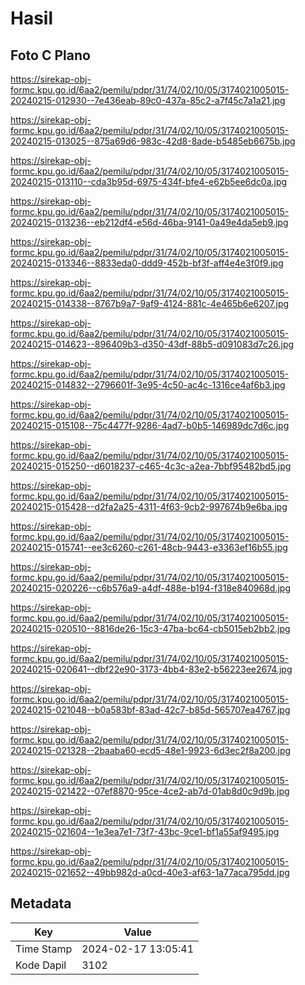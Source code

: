# Hasil

## Foto C Plano

https://sirekap-obj-formc.kpu.go.id/6aa2/pemilu/pdpr/31/74/02/10/05/3174021005015-20240215-012930--7e436eab-89c0-437a-85c2-a7f45c7a1a21.jpg

https://sirekap-obj-formc.kpu.go.id/6aa2/pemilu/pdpr/31/74/02/10/05/3174021005015-20240215-013025--875a69d6-983c-42d8-8ade-b5485eb6675b.jpg

https://sirekap-obj-formc.kpu.go.id/6aa2/pemilu/pdpr/31/74/02/10/05/3174021005015-20240215-013110--cda3b95d-6975-434f-bfe4-e62b5ee6dc0a.jpg

https://sirekap-obj-formc.kpu.go.id/6aa2/pemilu/pdpr/31/74/02/10/05/3174021005015-20240215-013236--eb212df4-e56d-46ba-9141-0a49e4da5eb9.jpg

https://sirekap-obj-formc.kpu.go.id/6aa2/pemilu/pdpr/31/74/02/10/05/3174021005015-20240215-013346--8833eda0-ddd9-452b-bf3f-aff4e4e3f0f9.jpg

https://sirekap-obj-formc.kpu.go.id/6aa2/pemilu/pdpr/31/74/02/10/05/3174021005015-20240215-014338--8767b9a7-9af9-4124-881c-4e465b6e6207.jpg

https://sirekap-obj-formc.kpu.go.id/6aa2/pemilu/pdpr/31/74/02/10/05/3174021005015-20240215-014623--896409b3-d350-43df-88b5-d091083d7c26.jpg

https://sirekap-obj-formc.kpu.go.id/6aa2/pemilu/pdpr/31/74/02/10/05/3174021005015-20240215-014832--2796601f-3e95-4c50-ac4c-1316ce4af6b3.jpg

https://sirekap-obj-formc.kpu.go.id/6aa2/pemilu/pdpr/31/74/02/10/05/3174021005015-20240215-015108--75c4477f-9286-4ad7-b0b5-146989dc7d6c.jpg

https://sirekap-obj-formc.kpu.go.id/6aa2/pemilu/pdpr/31/74/02/10/05/3174021005015-20240215-015250--d6018237-c465-4c3c-a2ea-7bbf95482bd5.jpg

https://sirekap-obj-formc.kpu.go.id/6aa2/pemilu/pdpr/31/74/02/10/05/3174021005015-20240215-015428--d2fa2a25-4311-4f63-9cb2-997674b9e6ba.jpg

https://sirekap-obj-formc.kpu.go.id/6aa2/pemilu/pdpr/31/74/02/10/05/3174021005015-20240215-015741--ee3c6260-c261-48cb-9443-e3363ef16b55.jpg

https://sirekap-obj-formc.kpu.go.id/6aa2/pemilu/pdpr/31/74/02/10/05/3174021005015-20240215-020226--c6b576a9-a4df-488e-b194-f318e840968d.jpg

https://sirekap-obj-formc.kpu.go.id/6aa2/pemilu/pdpr/31/74/02/10/05/3174021005015-20240215-020510--8816de26-15c3-47ba-bc64-cb5015eb2bb2.jpg

https://sirekap-obj-formc.kpu.go.id/6aa2/pemilu/pdpr/31/74/02/10/05/3174021005015-20240215-020641--dbf22e90-3173-4bb4-83e2-b56223ee2674.jpg

https://sirekap-obj-formc.kpu.go.id/6aa2/pemilu/pdpr/31/74/02/10/05/3174021005015-20240215-021048--b0a583bf-83ad-42c7-b85d-565707ea4767.jpg

https://sirekap-obj-formc.kpu.go.id/6aa2/pemilu/pdpr/31/74/02/10/05/3174021005015-20240215-021328--2baaba60-ecd5-48e1-9923-6d3ec2f8a200.jpg

https://sirekap-obj-formc.kpu.go.id/6aa2/pemilu/pdpr/31/74/02/10/05/3174021005015-20240215-021422--07ef8870-95ce-4ce2-ab7d-01ab8d0c9d9b.jpg

https://sirekap-obj-formc.kpu.go.id/6aa2/pemilu/pdpr/31/74/02/10/05/3174021005015-20240215-021604--1e3ea7e1-73f7-43bc-9ce1-bf1a55af9495.jpg

https://sirekap-obj-formc.kpu.go.id/6aa2/pemilu/pdpr/31/74/02/10/05/3174021005015-20240215-021652--49bb982d-a0cd-40e3-af63-1a77aca795dd.jpg


## Metadata

| Key        | Value               |
| ---------- | ------------------- |
| Time Stamp | 2024-02-17 13:05:41 |
| Kode Dapil | 3102                |



